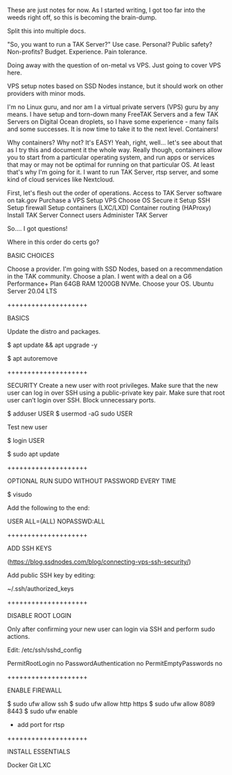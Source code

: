 These are just notes for now.  As I started writing, I got too far into the weeds right off, so this is becoming the brain-dump.

Split this into multiple docs.

"So, you want to run a TAK Server?"
Use case.
  Personal?
  Public safety?
  Non-profits?
Budget.
Experience.
Pain tolerance.


Doing away with the question of on-metal vs VPS.  Just going to cover VPS here.

VPS setup notes based on SSD Nodes instance, but it should work on other providers with minor mods.

I'm no Linux guru, and nor am I a virtual private servers (VPS) guru by any means.  I have setup and torn-down many FreeTAK Servers and a few TAK Servers on Digital Ocean droplets, so I have some experience - many fails and some successes.  It is now time to take it to the next level.  Containers!

Why containers?
Why not?  It's EASY!  Yeah, right, well... let's see about that as I try this and document it the whole way.
Really though, containers allow you to start from a particular operating system, and run apps or services that may or may not be optimal for running on that particular OS.  At least that's why I'm going for it.  I want to run TAK Server, rtsp server, and some kind of cloud services like Nextcloud. 


First, let's flesh out the order of operations.
Access to TAK Server software on tak.gov
Purchase a VPS
Setup VPS
  Choose OS
  Secure it
  Setup SSH
  Setup firewall
  Setup containers (LXC/LXD)
  Container routing (HAProxy)
Install TAK Server
Connect users
Administer TAK Server


So.... I got questions!

Where in this order do certs go?











BASIC CHOICES

Choose a provider.  I'm going with SSD Nodes, based on a recommendation in the TAK community.
Choose a plan.      I went with a deal on a G6 Performance+ Plan 64GB RAM 1200GB NVMe.
Choose your OS.     Ubuntu Server 20.04 LTS


++++++++++++++++++++

BASICS

Update the distro and packages.

$ apt update && apt upgrade -y

$ apt autoremove

++++++++++++++++++++

SECURITY
Create a new user with root privileges.
Make sure that the new user can log in over SSH using a public-private key pair.
Make sure that root user can’t login over SSH.
Block unnecessary ports.

$ adduser USER
$ usermod -aG sudo USER

Test new user

$ login USER

$ sudo apt update

++++++++++++++++++++

OPTIONAL RUN SUDO WITHOUT PASSWORD EVERY TIME

$ visudo

Add the following to the end:

USER ALL=(ALL) NOPASSWD:ALL

++++++++++++++++++++

ADD SSH KEYS

(https://blog.ssdnodes.com/blog/connecting-vps-ssh-security/)

Add public SSH key by editing:

~/.ssh/authorized_keys

++++++++++++++++++++

DISABLE ROOT LOGIN

Only after confirming your new user can login via SSH and perform sudo actions.

Edit:  /etc/ssh/sshd_config

PermitRootLogin no
PasswordAuthentication no
PermitEmptyPasswords no

++++++++++++++++++++

ENABLE FIREWALL

$ sudo ufw allow ssh
$ sudo ufw allow http https
$ sudo ufw allow 8089 8443
$ sudo ufw enable

* add port for rtsp

++++++++++++++++++++

INSTALL ESSENTIALS

Docker
Git
LXC
